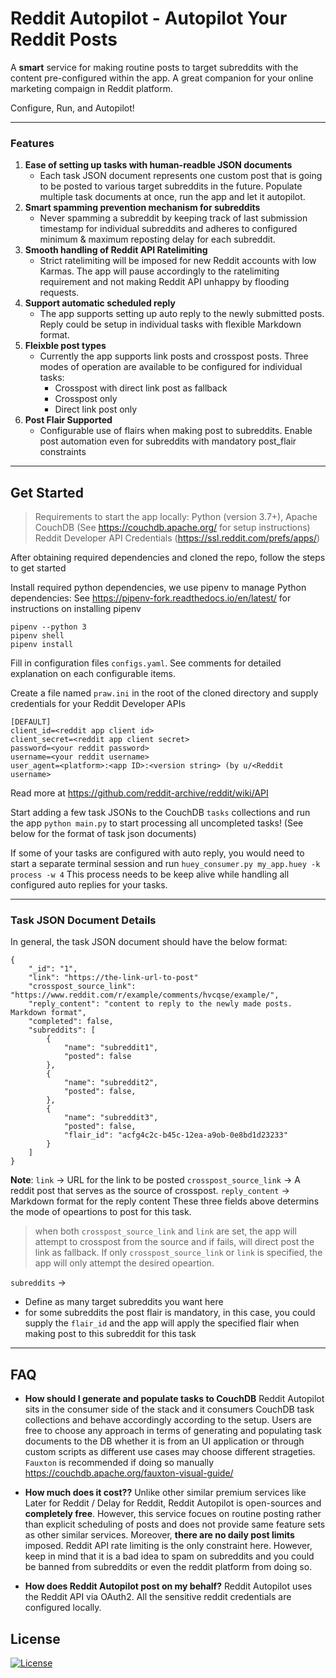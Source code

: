 

# Reddit Autopilot - Autopilot Your Reddit Posts



A **smart** service for making routine posts to target subreddits with the content pre-configured within the app. A great companion for your online marketing compaign in Reddit platform.

Configure, Run, and Autopilot!

---


### Features

1. **Ease of setting up tasks with human-readble JSON documents**
   * Each task JSON document represents one custom post that is going to be posted to various target subreddits in the future. Populate multiple task documents at once, run the app and let it autopilot. 
2. **Smart spamming prevention mechanism for subreddits**
   * Never spamming a subreddit by keeping track of last submission timestamp for individual subreddits and adheres to configured minimum & maximum reposting delay for each subreddit.
3. **Smooth handling of Reddit API Ratelimiting**
   * Strict ratelimiting will be imposed for new Reddit accounts with low Karmas. The app will pause accordingly to the ratelimiting requirement and not making Reddit API unhappy by flooding requests. 
4. **Support automatic scheduled reply**
   * The app supports setting up auto reply to the newly submitted posts. Reply could be setup in individual tasks with flexible Markdown format.
5. **Fleixble post types**
   * Currently the app supports link posts and crosspost posts. Three modes of operation are available to be configured for individual tasks:
        * Crosspost with direct link post as fallback
        * Crosspost only
        * Direct link post only
6. **Post Flair Supported**
   * Configurable use of flairs when making post to subreddits. Enable post automation even for subreddits with mandatory post_flair constraints
  
---

## Get Started

> Requirements to start the app locally:
Python (version 3.7+), 
Apache CouchDB (See https://couchdb.apache.org/ for setup instructions)
Reddit Developer API Credentials (https://ssl.reddit.com/prefs/apps/)

  
  After obtaining required dependencies and cloned the repo, follow the steps to get started
 
 Install required python dependencies, we use pipenv to manage Python dependencies:
 See https://pipenv-fork.readthedocs.io/en/latest/ for instructions on installing pipenv
 ```
 pipenv --python 3
 pipenv shell
 pipenv install
 ```
 
 Fill in configuration files `configs.yaml`. See comments for detailed explanation on each configurable items.
 
 Create a file named `praw.ini` in the root of the cloned directory and supply credentials for your Reddit Developer APIs
 ```
[DEFAULT]
client_id=<reddit app client id>
client_secret=<reddit app client secret>
password=<your reddit password>
username=<your reddit username>
user_agent=<platform>:<app ID>:<version string> (by u/<Reddit username>
 ```
 Read more at https://github.com/reddit-archive/reddit/wiki/API

Start adding a few task JSONs to the CouchDB `tasks` collections and run the app `python main.py` to start processing all uncompleted tasks! (See below for the format of task json documents)

If some of your tasks are configured with auto reply, you would need to start a separate terminal session and run `huey_consumer.py my_app.huey -k process -w 4` This process needs to be keep alive while handling all configured auto replies for your tasks.


---

### Task JSON Document Details

In general, the task JSON document should have the below format:
```
{
    "_id": "1", 
    "link": "https://the-link-url-to-post"
    "crosspost_source_link": "https://www.reddit.com/r/example/comments/hvcqse/example/",
    "reply_content": "content to reply to the newly made posts. Markdown format",
    "completed": false,
    "subreddits": [
        {
            "name": "subreddit1",
            "posted": false
        },
        {
            "name": "subreddit2",
            "posted": false,
        },
        {
            "name": "subreddit3",
            "posted": false,
            "flair_id": "acfg4c2c-b45c-12ea-a9ob-0e8bd1d23233"
        }
    ]
}
```
**Note**: 
`link` -> URL for the link to be posted
`crosspost_source_link` -> A reddit post that serves as the source of crosspost.
`reply_content` -> Markdown format for the reply content
These three fields above determins the mode of opeartions to post for this task.


> when both `crosspost_source_link` and `link` are set, the app will attempt to crosspost from the source and if fails, will direct post the link as fallback.
If only `crosspost_source_link` or `link` is specified, the app will only attempt the desired opeartion. 

`subreddits` -> 
  - Define as many target subreddits you want here
  - for some subreddits the post flair is mandatory, in this case, you could supply the `flair_id` and the app will apply the specified flair when making post to this subreddit for this task

---

## FAQ

- **How should I generate and populate tasks to CouchDB**
Reddit Autopilot sits in the consumer side of the stack and it consumers CouchDB task collections and behave accordingly according to the setup. Users are free to choose any approach in terms of generating and populating task documents to the DB whether it is from an UI application or through custom scripts as different use cases may choose different strageties.
`Fauxton` is recommended if doing so manually
https://couchdb.apache.org/fauxton-visual-guide/ 

- **How much does it cost??**
Unlike other similar premium services like Later for Reddit / Delay for Reddit, Reddit Autopilot is open-sources and **completely free**. However, this service focues on routine posting rather than explicit scheduling of posts and does not provide same feature sets as other similar services. 
Moreover, **there are no daily post limits** imposed. Reddit API rate limiting is the only constraint here. However, keep in mind that it is a bad idea to spam on subreddits and you could be banned from subreddits or even the reddit platform from doing so. 

- **How does Reddit Autopilot post on my behalf?**
Reddit Autopilot uses the Reddit API via OAuth2. All the sensitive reddit credentials are configured locally.

## License

[![License](http://img.shields.io/:license-mit-blue.svg?style=flat-square)](http://badges.mit-license.org)
